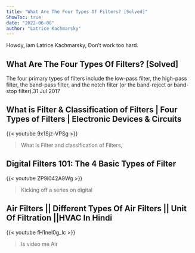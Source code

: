 ```yaml
---
title: "What Are The Four Types Of Filters? [Solved]"
ShowToc: true 
date: "2022-06-08"
author: "Latrice Kachmarsky" 
---
```


Howdy, iam Latrice Kachmarsky, Don’t work too hard.
## What Are The Four Types Of Filters? [Solved]
 The four primary types of filters include the low-pass filter, the high-pass filter, the band-pass filter, and the notch filter (or the band-reject or band-stop filter).31 Jul 2017

## What is Filter & Classification of Filters | Four Types of Filters | Electronic Devices & Circuits
{{< youtube 9x1Sjz-VPSg >}}
>What is Filter and classification of Filters, 

## Digital Filters 101: The 4 Basic Types of Filter
{{< youtube ZP9l042A9Wg >}}
>Kicking off a series on digital 

## Air Filters || Different Types Of Air Filters || Unit Of Filtration ||HVAC In Hindi
{{< youtube fH1neI0g_lc >}}
>Is video me Air 

